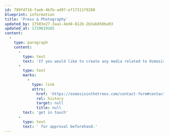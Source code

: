 ```yaml
---
id: 799fd716-faeb-4bfb-ad97-ef17311f9280
blueprint: information
title: 'Press & Photography'
updated_by: 17503e27-3aa1-4ed4-812b-2b3ab850ba93
updated_at: 1729019165
content:
  -
    type: paragraph
    content:
      -
        type: text
        text: 'If you would like to create any media related to Osmosis in the trees (photo series, written features, etc.), please '
      -
        type: text
        marks:
          -
            type: link
            attrs:
              href: 'https://osmosisinthetrees.com/contact-form#contact'
              rel: history
              target: null
              title: null
        text: 'get in touch'
      -
        type: text
        text: ' for approval beforehand.'
---
```


